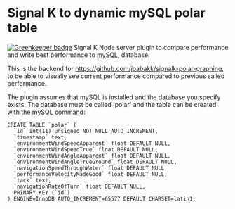 # Signal K to dynamic mySQL polar table

[![Greenkeeper badge](https://badges.greenkeeper.io/joabakk/signalk-polar.svg)](https://greenkeeper.io/)
Signal K Node server plugin to compare performance and write best performance to  [mySQL](https://www.mysql.com/), database.

This is the backend for https://github.com/joabakk/signalk-polar-graphing, to be able to visually see current performance compared to previous sailed performance. 

The plugin assumes that mySQL is installed and the database you specify exists. The database must be called 'polar' and the table can be created with the mySQL command:
```
CREATE TABLE `polar` (
  `id` int(11) unsigned NOT NULL AUTO_INCREMENT,
  `timestamp` text,
  `environmentWindSpeedApparent` float DEFAULT NULL,
  `environmentWindSpeedTrue` float DEFAULT NULL,
  `environmentWindAngleApparent` float DEFAULT NULL,
  `environmentWindAngleTrueGround` float DEFAULT NULL,
  `navigationSpeedThroughWater` float DEFAULT NULL,
  `performanceVelocityMadeGood` float DEFAULT NULL,
  `tack` text,
  `navigationRateOfTurn` float DEFAULT NULL,
  PRIMARY KEY (`id`)
) ENGINE=InnoDB AUTO_INCREMENT=65577 DEFAULT CHARSET=latin1;
```

